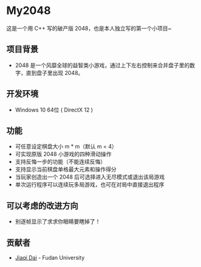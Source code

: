 # My2048

这是一个用 C++ 写的破产版 2048，也是本人独立写的第一个小项目~

## 项目背景

- 2048 是一个风靡全球的益智类小游戏，通过上下左右控制来合并盘子里的数字，直到盘子里出现 2048。

## 开发环境

- Windows 10 64位 ( DirectX 12 )

## 功能

- 可任意设定棋盘大小 m * m（默认 m = 4）
- 可实现原版 2048 小游戏的四种滑动操作
- 支持反悔一步的功能（不能连续反悔）
- 支持显示当前棋盘单格最大元素和操作得分
- 当玩家创造出一个 2048 后可选择进入无尽模式或退出该局游戏
- 单次运行程序可以连续玩多局游戏，也可在对局中直接退出程序

## 可以考虑的改进方向

- 别逐帧显示了求求你眼睛要瞎掉了！

## 贡献者

- [Jiaqi Dai](https://github.com/jqdai) - Fudan University
